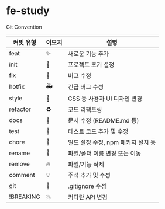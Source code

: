 # fe-study

Git Convention

| 커밋 유형 | 이모지 | 설명                               |
| --------- | ------ | ---------------------------------- |
| feat      | ✨     | 새로운 기능 추가                   |
| init      | 🎉     | 프로젝트 초기 설정                 |
| fix       | 🐛     | 버그 수정                          |
| hotfix    | 🚑     | 긴급 버그 수정                     |
| style     | 💄     | CSS 등 사용자 UI 디자인 변경       |
| refactor  | ♻️     | 코드 리팩토링                      |
| docs      | 📝     | 문서 수정 (README.md 등)           |
| test      | 🍻     | 테스트 코드 추가 및 수정           |
| chore     | 🔨     | 빌드 설정 수정, npm 패키지 설치 등 |
| rename    | 🚚     | 파일/폴더 이름 변경 또는 이동      |
| remove    | 🔥     | 파일/기능 삭제                     |
| comment   | 💡     | 주석 추가 및 수정                  |
| git       | 🙈     | .gitignore 수정                    |
| !BREAKING | 💥     | 커다란 API 변경                    |
